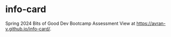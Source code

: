 # info-card
Spring 2024 Bits of Good Dev Bootcamp Assessment 
View at https://avran-v.github.io/info-card/.
